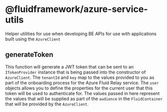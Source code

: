 # @fluidframework/azure-service-utils

Helper utilities for use when developing BE APIs for use with applications built using the `AzureClient`

## generateToken

This function will generate a JWT token that can be sent to an `ITokenProvider` instance that is being passed into the constructor of `AzureClient`. The `tenantId` and `key` map to the values provided to you as part of the onboarding process for the Azure Fluid Relay service. The `user` objects allows you to define the properties for the current user that this token will be used to authenticate for. The values passed in here represent the values that will be supplied as part of the `audience` in the `FluidContainer` that will be provided by the `AzureClient`.
